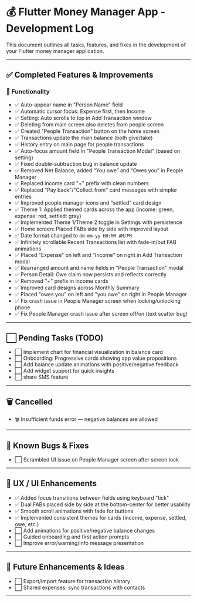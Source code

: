 # 💰 Flutter Money Manager App - Development Log

This document outlines all tasks, features, and fixes in the development of your Flutter money manager application.

---

## ✅ Completed Features & Improvements

### 🔨 Functionality

- ✅ Auto-appear name in "Person Name" field
- ✅ Automatic cursor focus: Expense first, then Income
- ✅ Setting: Auto scrolls to top in Add Transaction window
- ✅ Deleting from main screen also deletes from people screen
- ✅ Created "People Transaction" button on the home screen
- ✅ Transactions update the main balance (both give/take)
- ✅ History entry on main page for people transactions
- ✅ Auto-focus amount field in "People Transaction Modal" (based on setting)
- ✅ Fixed double-subtraction bug in balance update
- ✅ Removed Net Balance, added “You owe” and “Owes you” in People Manager
- ✅ Replaced income card "+" prefix with clean numbers
- ✅ Replaced "Pay back"/"Collect from" card messages with simpler entries
- ✅ Improved people manager icons and “settled” card design
- ✅ Theme 1: Applied themed cards across the app (income: green, expense: red, settled: gray)
- ✅ Implemented Theme 1/Theme 2 toggle in Settings with persistence
- ✅ Home screen: Placed FABs side by side with improved layout
- ✅ Date format changed to `dd-mm-yy HH:MM AM/PM`
- ✅ Infinitely scrollable Recent Transactions list with fade-in/out FAB animations
- ✅ Placed "Expense" on left and "Income" on right in Add Transaction modal
- ✅ Rearranged amount and name fields in "People Transaction" modal
- ✅ Person Detail: Owe claim now persists and reflects correctly
- ✅ Removed "+" prefix in income cards
- ✅ Improved card designs across Monthly Summary
- ✅ Placed "owes you" on left and "you owe" on right in People Manager
- ✅ Fix crash issue in People Manager screen when locking/unlocking phone
- ✅ Fix People Manager crash issue after screen off/on (text scatter bug)


---

## ⬜ Pending Tasks (TODO)

- ⬜ Implement chart for financial visualization in balance card
- ⬜ Onboarding: Progressive cards showing app value propositions
- ⬜ Add balance update animations with positive/negative feedback
- ⬜ Add widget support for quick insights
- ⬜ share SMS feature

---

## 🗑️ Cancelled

- 🗑️ Insufficient funds error — negative balances are allowed

---

## 🐛 Known Bugs & Fixes

- ⬜ Scrambled UI issue on People Manager screen after screen lock

---

## 🎨 UX / UI Enhancements

- ✅ Added focus transitions between fields using keyboard "tick"
- ✅ Dual FABs placed side by side at the bottom-center for better usability
- ✅ Smooth scroll animations with fade for buttons
- ✅ Implemented consistent themes for cards (income, expense, settled, owe, etc.)
- ⬜ Add animations for positive/negative balance changes
- ⬜ Guided onboarding and first action prompts
- ⬜ Improve error/warning/info message presentation

---

## 🧠 Future Enhancements & Ideas

- ⬜ Export/import feature for transaction history
- ⬜ Shared expenses: sync transactions with contacts

---

